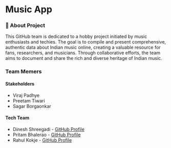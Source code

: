 # Music App

### 🚀 About Project
This GitHub team is dedicated to a hobby project initiated by music enthusiasts and techies. The goal is to compile and present comprehensive, authentic data about Indian music online, creating a valuable resource for fans, researchers, and musicians. Through collaborative efforts, the team aims to document and share the rich and diverse heritage of Indian music.

### Team Memers
#### Stakeholders
- Viraj Padhye
- Preetam Tiwari
- Sagar Borgaonkar

#### Tech Team
- Dinesh Shreegadi - [GitHub Profile](https://github.com/dinesh-14)
- Pritam Bhalerao - [GitHub Profile](https://github.com/pritamnb)
- Rahul Kokje - [GitHub Profile](https://github.com/rahulkokje)
